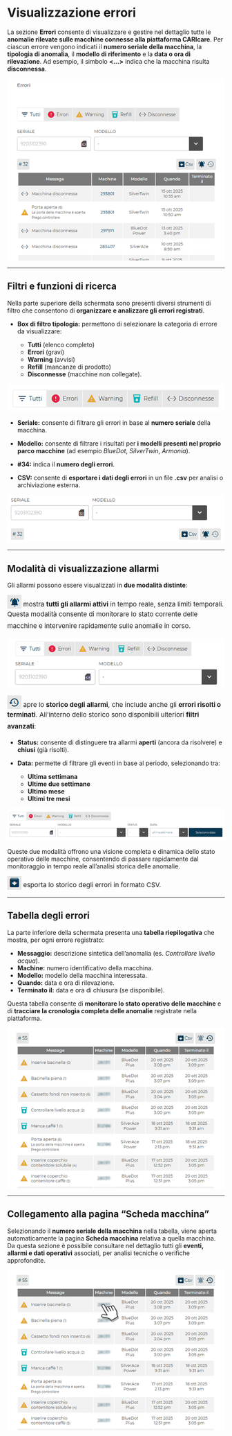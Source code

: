 # Visualizzazione errori

La sezione **Errori** consente di visualizzare e gestire nel dettaglio tutte le **anomalie rilevate sulle macchine connesse alla piattaforma CARIcare**.
Per ciascun errore vengono indicati il **numero seriale della macchina**, la **tipologia di anomalia**, il **modello di riferimento** e la **data o ora di rilevazione**.
Ad esempio, il simbolo **<...>** indica che la macchina risulta **disconnessa**.

<kbd>![Sezione Errori](_images/errori01.png)</kbd>

---

## Filtri e funzioni di ricerca

Nella parte superiore della schermata sono presenti diversi strumenti di filtro che consentono di **organizzare e analizzare gli errori registrati**.

* **Box di filtro tipologia:** permettono di selezionare la categoria di errore da visualizzare:

  * **Tutti** (elenco completo) 
  * **Errori** (gravi)
  * **Warning** (avvisi)
  * **Refill** (mancanze di prodotto)
  * **Disconnesse** (macchine non collegate).

<kbd>![Barra Errori](_images/errori02.png)</kbd>

* **Seriale:** consente di filtrare gli errori in base al **numero seriale** della macchina.

* **Modello:** consente di filtrare i risultati per **i modelli presenti nel proprio parco macchine** (ad esempio *BlueDot*, *SilverTwin*, *Armonia*).

* **#34:** indica il **numero degli errori**.

* **CSV:** consente di **esportare i dati degli errori** in un file **.csv** per analisi o archiviazione esterna.

<kbd>![Schermata completa errori](_images/errori03.png)</kbd>

---

## Modalità di visualizzazione allarmi

Gli allarmi possono essere visualizzati in **due modalità distinte**:

![Schermata completa errori](_images/errori07.png) <sup style='font-size:15px'>mostra **tutti gli allarmi attivi** in tempo reale, senza limiti temporali.
  Questa modalità consente di monitorare lo stato corrente delle macchine e intervenire rapidamente sulle anomalie in corso.<sup>

  <kbd>![Schermata completa errori](_images/errori04.png)</kbd>

![Schermata completa errori](_images/errori08.png) <sup style='font-size:15px'>apre lo **storico degli allarmi**, che include anche gli **errori risolti o terminati**.
  All’interno dello storico sono disponibili ulteriori **filtri avanzati**:<sup>

  * **Status:** consente di distinguere tra allarmi **aperti** (ancora da risolvere) e **chiusi** (già risolti).
  * **Data:** permette di filtrare gli eventi in base al periodo, selezionando tra:

    * **Ultima settimana**
    * **Ultime due settimane**
    * **Ultimo mese**
    * **Ultimi tre mesi**

<kbd>![Schermata completa errori](_images/errori05.png)</kbd>

Queste due modalità offrono una visione completa e dinamica dello stato operativo delle macchine, consentendo di passare rapidamente dal monitoraggio in tempo reale all’analisi storica delle anomalie.

![Schermata completa errori](_images/csv.png) <sup style='font-size:15px'>esporta lo storico degli errori in formato CSV.<sup>


---

## Tabella degli errori

La parte inferiore della schermata presenta una **tabella riepilogativa** che mostra, per ogni errore registrato:

* **Messaggio:** descrizione sintetica dell’anomalia (es. *Controllare livello acqua*).
* **Machine:** numero identificativo della macchina.
* **Modello:** modello della macchina interessata.
* **Quando:** data e ora di rilevazione.
* **Terminato il:** data e ora di chiusura (se disponibile).

Questa tabella consente di **monitorare lo stato operativo delle macchine** e di **tracciare la cronologia completa delle anomalie** registrate nella piattaforma.

<kbd>![Schermata completa errori](_images/errori06.png)</kbd>

---

## Collegamento alla pagina “Scheda macchina”

Selezionando il **numero seriale della macchina** nella tabella, viene aperta automaticamente la pagina **Scheda macchina** relativa a quella macchina.
Da questa sezione è possibile consultare nel dettaglio tutti gli **eventi, allarmi e dati operativi** associati, per analisi tecniche o verifiche approfondite.

<kbd>![Schermata completa errori](_images/errori09.png)</kbd>